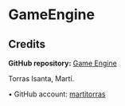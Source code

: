 # GameEngine

## Credits

**GitHub repository:** [Game Engine](https://github.com/martitorras/GameEngine)

Torras Isanta, Martí.

• GitHub account: [martitorras](https://github.com/martitorras)